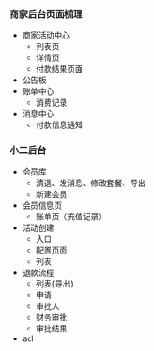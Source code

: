 ### 商家后台页面梳理
- 商家活动中心 
    - 列表页
    - 详情页
    - 付款结果页面
- 公告板
- 账单中心
    - 消费记录
- 消息中心
    - 付款信息通知

### 小二后台
- 会员库
    - 清退、发消息、修改套餐、导出
    - 新建会员
- 会员信息页
    - 账单页（充值记录）
- 活动创建
    - 入口
    - 配置页面
    - 列表
- 退款流程
    - 列表(导出)
    - 申请
    - 审批人
    - 财务审批
    - 审批结果
- acl 